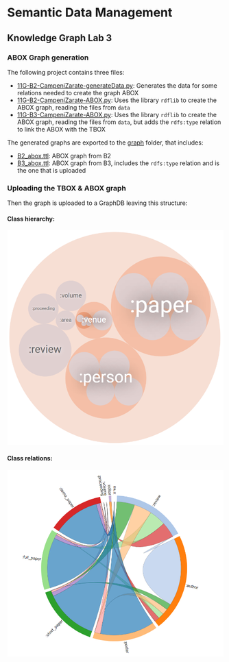 # Semantic Data Management
## Knowledge Graph Lab 3

### ABOX Graph generation


The following project contains three files:
- [11G-B2-CampeniZarate-generateData.py](11G-B2-CampeniZarate-generateData.py): Generates the data for some relations needed to create the graph ABOX
- [11G-B2-CampeniZarate-ABOX.py](11G-B2-CampeniZarate-ABOX.py): Uses the library `rdflib` to create the ABOX graph, reading the files from `data`
- [11G-B3-CampeniZarate-ABOX.py](11G-B3-CampeniZarate-ABOX.py): Uses the library `rdflib` to create the ABOX graph, reading the files from `data`, but adds the `rdfs:type` relation to link the ABOX with the TBOX

The generated graphs are exported to the [graph](graph) folder, that includes:

- [B2_abox.ttl](graph%2FB2_abox.ttl): ABOX graph from B2
- [B3_abox.ttl](graph%2FB3_abox.ttl): ABOX graph from B3, includes the `rdfs:type` relation and is the one that is uploaded

### Uploading the TBOX & ABOX graph

Then the graph is uploaded to a GraphDB leaving this structure:

#### Class hierarchy:

![class_h.png](images%2Fclass_h.png)


#### Class relations:

![class_r.png](images%2Fclass_r.png)